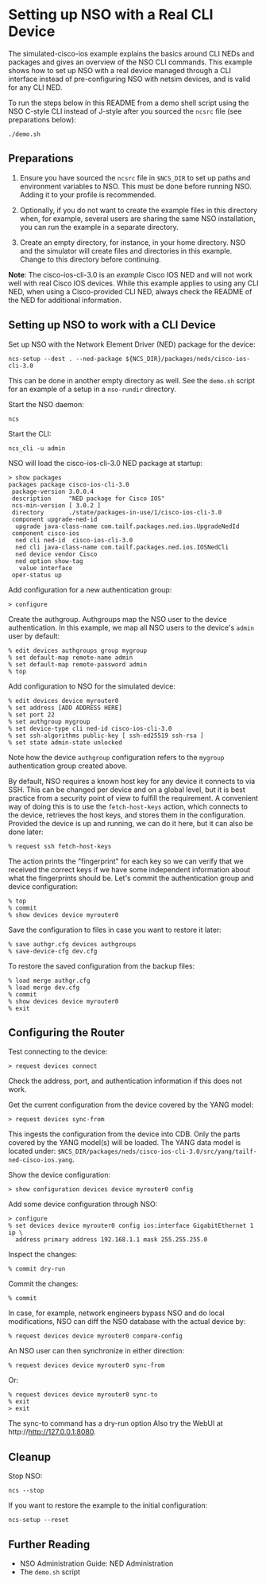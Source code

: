 Setting up NSO with a Real CLI Device
=====================================

The simulated-cisco-ios example explains the basics around CLI NEDs and
packages and gives an overview of the NSO CLI commands. This example shows how
to set up NSO with a real device managed through a CLI interface instead of
pre-configuring NSO with netsim devices, and is valid for any CLI NED.

To run the steps below in this README from a demo shell script using the NSO
C-style CLI instead of J-style after you sourced the `ncsrc` file (see
preparations below):

    ./demo.sh

Preparations
------------

1. Ensure you have sourced the `ncsrc` file in `$NCS_DIR` to set up paths and
   environment variables to NSO. This must be done before running NSO. Adding
   it to your profile is recommended.

2. Optionally, if you do not want to create the example files in this directory
   when, for example, several users are sharing the same NSO installation, you
   can run the example in a separate directory.

3. Create an empty directory, for instance, in your home directory. NSO and the
   simulator will create files and directories in this example. Change to this
   directory before continuing.

**Note**: The cisco-ios-cli-3.0 is an *example* Cisco IOS NED and will not work
well with real Cisco IOS devices. While this example applies to using any CLI
NED, when using a Cisco-provided CLI NED, always check the README of the NED
for additional information.

Setting up NSO to work with a CLI Device
----------------------------------------

Set up NSO with the Network Element Driver (NED) package for the device:

    ncs-setup --dest . --ned-package ${NCS_DIR}/packages/neds/cisco-ios-cli-3.0

This can be done in another empty directory as well. See the `demo.sh` script
for an example of a setup in a `nso-rundir` directory.

Start the NSO daemon:

    ncs

Start the CLI:

    ncs_cli -u admin

NSO will load the cisco-ios-cli-3.0 NED package at startup:

    > show packages
    packages package cisco-ios-cli-3.0
     package-version 3.0.0.4
     description     "NED package for Cisco IOS"
     ncs-min-version [ 3.0.2 ]
     directory       ./state/packages-in-use/1/cisco-ios-cli-3.0
     component upgrade-ned-id
      upgrade java-class-name com.tailf.packages.ned.ios.UpgradeNedId
     component cisco-ios
      ned cli ned-id  cisco-ios-cli-3.0
      ned cli java-class-name com.tailf.packages.ned.ios.IOSNedCli
      ned device vendor Cisco
      ned option show-tag
       value interface
     oper-status up

Add configuration for a new authentication group:

    > configure

Create the authgroup. Authgroups map the NSO user to the device authentication.
In this example, we map all NSO users to the device's `admin` user by default:

    % edit devices authgroups group mygroup
    % set default-map remote-name admin
    % set default-map remote-password admin
    % top

Add configuration to NSO for the simulated device:

    % edit devices device myrouter0
    % set address [ADD ADDRESS HERE]
    % set port 22
    % set authgroup mygroup
    % set device-type cli ned-id cisco-ios-cli-3.0
    % set ssh-algorithms public-key [ ssh-ed25519 ssh-rsa ]
    % set state admin-state unlocked

Note how the device `authgroup` configuration refers to the `mygroup`
authentication group created above.

By default, NSO requires a known host key for any device it connects to via
SSH. This can be changed per device and on a global level, but it is best
practice from a security point of view to fulfill the requirement. A convenient
way of doing this is to use the `fetch-host-keys` action, which connects to the
device, retrieves the host keys, and stores them in the configuration. Provided
the device is up and running, we can do it here, but it can also be done later:

    % request ssh fetch-host-keys

The action prints the "fingerprint" for each key so we can verify that we
received the correct keys if we have some independent information about what
the fingerprints should be. Let's commit the authentication group and device
configuration:

    % top
    % commit
    % show devices device myrouter0

Save the configuration to files in case you want to restore it later:

    % save authgr.cfg devices authgroups
    % save-device-cfg dev.cfg

To restore the saved configuration from the backup files:

    % load merge authgr.cfg
    % load merge dev.cfg
    % commit
    % show devices device myrouter0
    % exit

Configuring the Router
----------------------

Test connecting to the device:

    > request devices connect

Check the address, port, and authentication information if this does not work.

Get the current configuration from the device covered by the YANG model:

    > request devices sync-from

This ingests the configuration from the device into CDB. Only the parts covered
by the YANG model(s) will be loaded. The YANG data model is located under:
`$NCS_DIR/packages/neds/cisco-ios-cli-3.0/src/yang/tailf-ned-cisco-ios.yang`.

Show the device configuration:

    > show configuration devices device myrouter0 config

Add some device configuration through NSO:

    > configure
    % set devices device myrouter0 config ios:interface GigabitEthernet 1 ip \
      address primary address 192.168.1.1 mask 255.255.255.0

Inspect the changes:

    % commit dry-run

Commit the changes:

    % commit

In case, for example, network engineers bypass NSO and do local modifications,
NSO can diff the NSO database with the actual device by:

    % request devices device myrouter0 compare-config

An NSO user can then synchronize in either direction:

    % request devices device myrouter0 sync-from

Or:

    % request devices device myrouter0 sync-to
    % exit
    > exit

The sync-to command has a dry-run option
Also try the WebUI at http://http://127.0.0.1:8080.

Cleanup
-------

Stop NSO:

    ncs --stop

If you want to restore the example to the initial configuration:

    ncs-setup --reset

Further Reading
---------------

+ NSO Administration Guide: NED Administration
+ The `demo.sh` script

